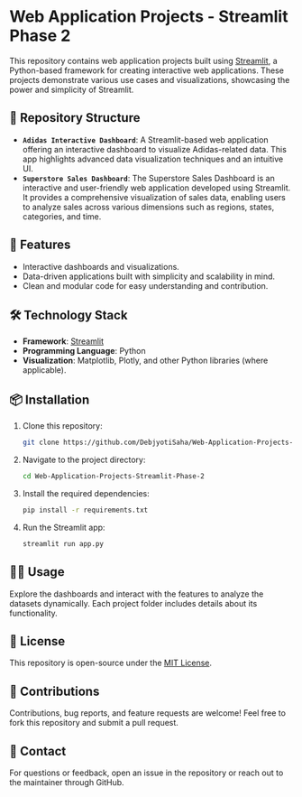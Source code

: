 # Web Application Projects - Streamlit Phase 2

This repository contains web application projects built using [Streamlit](https://streamlit.io/), a Python-based framework for creating interactive web applications. These projects demonstrate various use cases and visualizations, showcasing the power and simplicity of Streamlit.

## 📂 Repository Structure

- **`Adidas Interactive Dashboard`**: A Streamlit-based web application offering an interactive dashboard to visualize Adidas-related data. This app highlights advanced data visualization techniques and an intuitive UI.
- **`Superstore Sales Dashboard`**: The Superstore Sales Dashboard is an interactive and user-friendly web application developed using Streamlit. 
It provides a comprehensive visualization of sales data, enabling users to analyze sales across various dimensions such as regions, states, categories, and time.

## 🚀 Features

- Interactive dashboards and visualizations.
- Data-driven applications built with simplicity and scalability in mind.
- Clean and modular code for easy understanding and contribution.

## 🛠️ Technology Stack

- **Framework**: [Streamlit](https://streamlit.io/)
- **Programming Language**: Python
- **Visualization**: Matplotlib, Plotly, and other Python libraries (where applicable).

## 📦 Installation

1. Clone this repository:
   ```bash
   git clone https://github.com/DebjyotiSaha/Web-Application-Projects-Streamlit-Phase-2.git
   ```
2. Navigate to the project directory:
   ```bash
   cd Web-Application-Projects-Streamlit-Phase-2
   ```
3. Install the required dependencies:
   ```bash
   pip install -r requirements.txt
   ```
4. Run the Streamlit app:
   ```bash
   streamlit run app.py
   ```

## 🧑‍💻 Usage

Explore the dashboards and interact with the features to analyze the datasets dynamically. Each project folder includes details about its functionality.

## 📄 License

This repository is open-source under the [MIT License](LICENSE).

## 🤝 Contributions

Contributions, bug reports, and feature requests are welcome! Feel free to fork this repository and submit a pull request.

## 💬 Contact

For questions or feedback, open an issue in the repository or reach out to the maintainer through GitHub.
